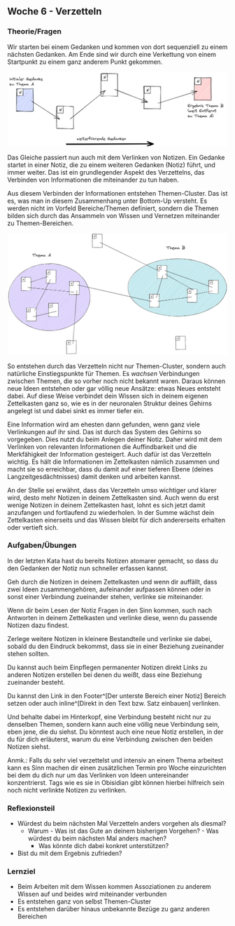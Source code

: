 ## Woche 6 - Verzetteln

### Theorie/Fragen
Wir starten bei einem Gedanken und kommen von dort sequenziell zu einem nächsten Gedanken. Am Ende sind wir durch eine Verkettung von einem Startpunkt zu einem ganz anderem Punkt gekommen.

![Modells des Gedankengangs mit Notizen](images/thought-chain.png)

Das Gleiche passiert nun auch mit dem Verlinken von Notizen. Ein Gedanke startet in einer Notiz, die zu einem weiteren Gedanken (Notiz) führt, und immer weiter. Das ist ein grundlegender Aspekt des Verzettelns, das Verbinden von Informationen die miteinander zu tun haben.

Aus diesem Verbinden der Informationen entstehen Themen-Cluster. Das ist es, was man in diesem Zusammenhang unter Bottom-Up versteht. Es werden nicht im Vorfeld Bereiche/Themen definiert, sondern die Themen bilden sich durch das Ansammeln von Wissen und Vernetzen miteinander zu Themen-Bereichen.

![Entstehung von Themen-Clustern bottom-up](images/bottom-up-example.png)

So entstehen durch das Verzetteln nicht nur Themen-Cluster, sondern auch natürliche Einstiegspunkte für Themen. Es _wachsen_ Verbindungen zwischen Themen, die so vorher noch nicht bekannt waren. Daraus können neue Ideen entstehen oder gar völlig neue Ansätze: etwas Neues entsteht dabei. Auf diese Weise verbindet dein Wissen sich in deinem eigenen Zettelkasten ganz so, wie es in der neuronalen Struktur deines Gehirns angelegt ist und dabei sinkt es immer tiefer ein.

Eine Information wird am ehesten dann gefunden, wenn ganz viele Verlinkungen auf ihr sind. Das ist durch das System des Gehirns so vorgegeben. Dies nutzt du beim Anlegen deiner Notiz. Daher wird mit dem Verlinken von relevanten Informationen die Auffindbarkeit und die Merkfähigkeit der Information gesteigert. Auch dafür ist das Verzetteln wichtig. Es hält die Informationen im Zettelkasten nämlich zusammen und macht sie so erreichbar, dass du damit auf einer tieferen Ebene (deines Langzeitgesdächtnisses) damit denken und arbeiten kannst.

An der Stelle sei erwähnt, dass das Verzetteln umso wichtiger und klarer wird, desto mehr Notizen in deinem Zettelkasten sind. Auch wenn du erst wenige Notizen in deinem Zettelkasten hast, lohnt es sich jetzt damit anzufangen und fortlaufend zu wiederholen. In der Summe wächst dein Zettelkasten einerseits und das Wissen bleibt für dich andererseits erhalten oder vertieft sich.

### Aufgaben/Übungen
In der letzten Kata hast du bereits Notizen atomarer gemacht, so dass du den Gedanken der Notiz nun schneller erfassen kannst.

Geh durch die Notizen in deinem Zettelkasten und wenn dir auffällt, dass zwei Ideen zusammengehören, aufeinander aufpassen können oder in sonst einer Verbindung zueinander stehen, verlinke sie miteinander.

Wenn dir beim Lesen der Notiz Fragen in den Sinn kommen, such nach Antworten in deinem Zettelkasten und verlinke diese, wenn du passende Notizen dazu findest.

Zerlege weitere Notizen in kleinere Bestandteile und verlinke sie dabei, sobald du den Eindruck bekommst, dass sie in einer Beziehung zueinander stehen sollten.

Du kannst auch beim Einpflegen permanenter Notizen direkt Links zu anderen Notizen erstellen bei denen du weißt, dass eine Beziehung zueinander besteht.

Du kannst den Link in den Footer^[Der unterste Bereich einer Notiz] Bereich setzen oder auch inline^[Direkt in den Text bzw. Satz einbauen] verlinken.

Und behalte dabei im Hinterkopf, eine Verbindung besteht nicht nur zu denselben Themen, sondern kann auch eine völlig neue Verbindung sein, eben jene, die du siehst.
Du könntest auch eine neue Notiz erstellen, in der du für dich erläuterst, warum du eine Verbindung zwischen den beiden Notizen siehst.

Anmk.: Falls du sehr viel verzettelst und intensiv an einem Thema arbeitest kann es Sinn machen dir einen zusätzlichen Termin pro Woche einzurichten bei dem du dich nur um das Verlinken von Ideen untereinander konzentrierst. Tags wie es sie in Obisidian gibt können hierbei hilfreich sein noch nicht verlinkte Notizen zu verlinken.


### Reflexionsteil
- Würdest du beim nächsten Mal Verzetteln anders vorgehen als diesmal?
	- Warum - Was ist das Gute an deinem bisherigen Vorgehen?
	        - Was würdest du beim nächsten Mal anders machen?
		- Was könnte dich dabei konkret unterstützen?
- Bist du mit dem Ergebnis zufrieden?


### Lernziel
- Beim Arbeiten mit dem Wissen kommen Assoziationen zu anderem Wissen auf und beides wird miteinander verbunden
- Es entstehen ganz von selbst Themen-Cluster
- Es entstehen darüber hinaus unbekannte Bezüge zu ganz anderen Bereichen
